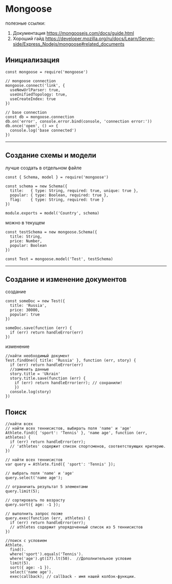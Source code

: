 # Mongoose

полезные ссылки:
1. Документация
https://mongoosejs.com/docs/guide.html
2. Хороший гайд
https://developer.mozilla.org/ru/docs/Learn/Server-side/Express_Nodejs/mongoose#related_documents

## Инициализация
```
const mongoose = require('mongoose')

// mongoose connection
mongoose.connect('link', {
  useNewUrlParser: true,
  useUnifiedTopology: true,
  useCreateIndex: true
})

// base connection
const db = mongoose.connection
db.on('error', console.error.bind(console, 'connection error:'))
db.once('open', () => {
  console.log('base connected')
})
```
---
## Создание схемы и модели 

лучше создать в отдельном файле

```
const { Schema, model } = require('mongoose')

const schema = new Schema({
  title:   { type: String, required: true, unique: true },
  popular: { type: Boolean, required: true },
  flag:    { type: String, required: true }
})

module.exports = model('Country', schema)
```

можно в текущем

```
const testSchema = new mongoose.Schema({
  title: String,
  price: Number,
  popular: Boolean
})

const Test = mongoose.model('Test', testSchema)
```
---
## Создание и изменение документов


создание

```
const someDoc = new Test({
  title: 'Russia',
  price: 30000,
  popular: true
})

someDoc.save(function (err) {
  if (err) return handleError(err)
})

```

изменение 

```
//найти необходимый документ
Test.findOne({ title: 'Russia' }, function (err, story) {
  if (err) return handleError(err)
  //заменить данные
  story.title = 'Ukrain'
  story.title.save(function (err) {
    if (err) return handleError(err); // сохранили!
    })
  console.log(story)
})
```
## Поиск
```
//найти всех
// найти всех теннисистов, выбирать поля 'name' и 'age'
Athlete.find({ 'sport': 'Tennis' }, 'name age', function (err, athletes) {
  if (err) return handleError(err);
  // 'athletes' содержит список спортсменов, соответствующих критерию.
})

// найти всех теннисистов
var query = Athlete.find({ 'sport': 'Tennis' });

// выбрать поля 'name' и 'age'
query.select('name age');

// ограничить результат 5 элементами
query.limit(5);

// сортировать по возрасту
query.sort({ age: -1 });

// выполнить запрос позже
query.exec(function (err, athletes) {
  if (err) return handleError(err);
  // athletes содержит упорядоченный список из 5 теннисистов
})

//поиск с условием
Athlete.
  find().
  where('sport').equals('Tennis').
  where('age').gt(17).lt(50).  //Дополнительное условие
  limit(5).
  sort({ age: -1 }).
  select('name age').
  exec(callback); // callback - имя нашей колбэк-функции.

```